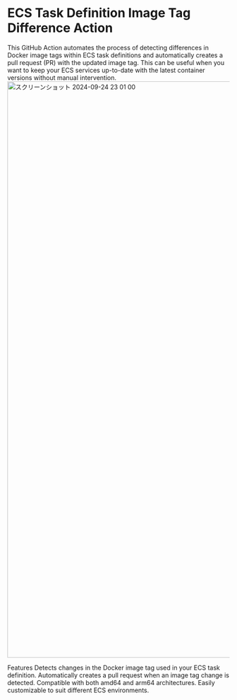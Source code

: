 # ECS Task Definition Image Tag Difference Action
This GitHub Action automates the process of detecting differences in Docker image tags within ECS task definitions and automatically creates a pull request (PR) with the updated image tag. This can be useful when you want to keep your ECS services up-to-date with the latest container versions without manual intervention.
<img width="1304" alt="スクリーンショット 2024-09-24 23 01 00" src="https://github.com/user-attachments/assets/793bd6d0-e5e2-487b-9403-42d3ebe6c69d">

Features
Detects changes in the Docker image tag used in your ECS task definition.
Automatically creates a pull request when an image tag change is detected.
Compatible with both amd64 and arm64 architectures.
Easily customizable to suit different ECS environments.
